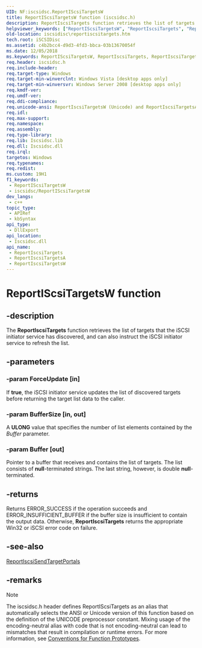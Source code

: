 ```yaml
---
UID: NF:iscsidsc.ReportIScsiTargetsW
title: ReportIScsiTargetsW function (iscsidsc.h)
description: ReportIscsiTargets function retrieves the list of targets that the iSCSI initiator service has discovered, and can also instruct the iSCSI initiator service to refresh the list. (Unicode)
helpviewer_keywords: ["ReportIScsiTargetsW", "ReportIscsiTargets", "ReportIscsiTargets function [iSCSI Discovery Library API]", "ReportIscsiTargetsW", "iscsidisc.reportiscsitargets", "iscsidsc/ReportIscsiTargets", "iscsidsc/ReportIscsiTargetsW"]
old-location: iscsidisc\reportiscsitargets.htm
tech.root: iSCSIDisc
ms.assetid: c4b2bcc4-d9d3-4fd3-bbca-03b13670054f
ms.date: 12/05/2018
ms.keywords: ReportIScsiTargetsW, ReportIscsiTargets, ReportIscsiTargets function [iSCSI Discovery Library API], ReportIscsiTargetsA, ReportIscsiTargetsW, iscsidisc.reportiscsitargets, iscsidsc/ReportIscsiTargets, iscsidsc/ReportIscsiTargetsA, iscsidsc/ReportIscsiTargetsW
req.header: iscsidsc.h
req.include-header: 
req.target-type: Windows
req.target-min-winverclnt: Windows Vista [desktop apps only]
req.target-min-winversvr: Windows Server 2008 [desktop apps only]
req.kmdf-ver: 
req.umdf-ver: 
req.ddi-compliance: 
req.unicode-ansi: ReportIscsiTargetsW (Unicode) and ReportIscsiTargetsA (ANSI)
req.idl: 
req.max-support: 
req.namespace: 
req.assembly: 
req.type-library: 
req.lib: Iscsidsc.lib
req.dll: Iscsidsc.dll
req.irql: 
targetos: Windows
req.typenames: 
req.redist: 
ms.custom: 19H1
f1_keywords:
 - ReportIScsiTargetsW
 - iscsidsc/ReportIScsiTargetsW
dev_langs:
 - c++
topic_type:
 - APIRef
 - kbSyntax
api_type:
 - DllExport
api_location:
 - Iscsidsc.dll
api_name:
 - ReportIscsiTargets
 - ReportIscsiTargetsA
 - ReportIscsiTargetsW
---
```


# ReportIScsiTargetsW function


## -description

The <b>ReportIscsiTargets</b> function retrieves the list of targets that the iSCSI initiator service has discovered, and can also instruct the iSCSI initiator service to refresh the list.

## -parameters

### -param ForceUpdate [in]

If <b>true</b>, the iSCSI initiator service updates the list of discovered targets before returning the target list data to the caller.

### -param BufferSize [in, out]

A <b>ULONG</b> value that specifies the number of list elements contained by the <i>Buffer</i> parameter.

### -param Buffer [out]

Pointer to a buffer that receives and contains the list of targets. The list consists of <b>null</b>-terminated strings. The last string, however, is double <b>null</b>-terminated.

## -returns

Returns ERROR_SUCCESS if the operation succeeds and ERROR_INSUFFICIENT_BUFFER if the buffer size is insufficient to contain  the output data. Otherwise, <b>ReportIscsiTargets</b> returns the appropriate Win32 or iSCSI error code on failure.

## -see-also

<a href="/previous-versions/windows/desktop/api/iscsidsc/nf-iscsidsc-reportiscsisendtargetportalsa">ReportIscsiSendTargetPortals</a>

## -remarks

> [!NOTE]
> The iscsidsc.h header defines ReportIScsiTargets as an alias that automatically selects the ANSI or Unicode version of this function based on the definition of the UNICODE preprocessor constant. Mixing usage of the encoding-neutral alias with code that is not encoding-neutral can lead to mismatches that result in compilation or runtime errors. For more information, see [Conventions for Function Prototypes](/windows/win32/intl/conventions-for-function-prototypes).
